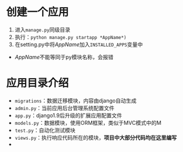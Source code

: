 # 创建一个应用
1. 进入`manage.py`同级目录
1. 执行：`python manage.py startapp *AppName*)`
1. 在setting.py中将*AppName*加入`INSTALLED_APPS`变量中
- *AppName*不能等同于py模块名称，会报错

# 应用目录介绍
- `migrations`：数据迁移模块，内容由django自动生成
- `admin.py`：当前应用后台管理系统配置文件
- `app.py`：django1.9后升级的扩展应用配置文件
- `models.py`：数据模块，使用ORM框架，类似于MVC模式中的M
- `test.py`：自动化测试模块
- `views.py`：执行响应代码所在的模块，**项目中大部分代码均在这里编写**
- 

